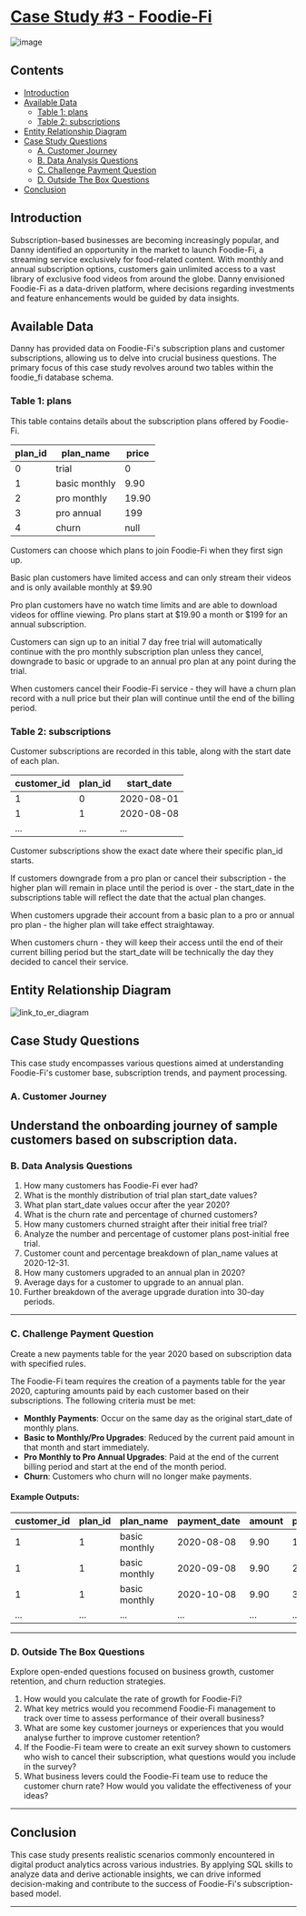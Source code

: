 # [Case Study #3 - Foodie-Fi](https://8weeksqlchallenge.com/case-study-3/)

![image](https://8weeksqlchallenge.com/images/case-study-designs/3.png)


## Contents
- [Introduction](#introduction)
- [Available Data](#available-data)
    - [Table 1: plans](#table-1-plans)
    - [Table 2: subscriptions](#table-2-subscriptions)
- [Entity Relationship Diagram](#entity-relationship-diagram)
- [Case Study Questions](#case-study-questions)
    - [A. Customer Journey](#a-customer-journey)
    - [B. Data Analysis Questions](#b-data-analysis-questions)
    - [C. Challenge Payment Question](#c-challenge-payment-question)
    - [D. Outside The Box Questions](#d-outside-the-box-questions)
- [Conclusion](#conclusion)

  
## Introduction
Subscription-based businesses are becoming increasingly popular, and Danny identified an opportunity in the market to launch Foodie-Fi, a streaming service exclusively for food-related content. With monthly and annual subscription options, customers gain unlimited access to a vast library of exclusive food videos from around the globe. Danny envisioned Foodie-Fi as a data-driven platform, where decisions regarding investments and feature enhancements would be guided by data insights.

## Available Data
Danny has provided data on Foodie-Fi's subscription plans and customer subscriptions, allowing us to delve into crucial business questions. The primary focus of this case study revolves around two tables within the foodie_fi database schema.


### Table 1: plans
This table contains details about the subscription plans offered by Foodie-Fi.

| plan_id | plan_name      | price |
|---------|----------------|-------|
| 0       | trial          | 0     |
| 1       | basic monthly  | 9.90  |
| 2       | pro monthly    | 19.90 |
| 3       | pro annual     | 199   |
| 4       | churn          | null  |

Customers can choose which plans to join Foodie-Fi when they first sign up.

Basic plan customers have limited access and can only stream their videos and is only available monthly at $9.90

Pro plan customers have no watch time limits and are able to download videos for offline viewing. Pro plans start at $19.90 a month or $199 for an annual subscription.

Customers can sign up to an initial 7 day free trial will automatically continue with the pro monthly subscription plan unless they cancel, downgrade to basic or upgrade to an annual pro plan at any point during the trial.

When customers cancel their Foodie-Fi service - they will have a churn plan record with a null price but their plan will continue until the end of the billing period.

### Table 2: subscriptions
Customer subscriptions are recorded in this table, along with the start date of each plan.

| customer_id | plan_id | start_date |
|-------------|---------|------------|
| 1           | 0       | 2020-08-01 |
| 1           | 1       | 2020-08-08 |
| ...         | ...     | ...        |


Customer subscriptions show the exact date where their specific plan_id starts.

If customers downgrade from a pro plan or cancel their subscription - the higher plan will remain in place until the period is over - the start_date in the subscriptions table will reflect the date that the actual plan changes.

When customers upgrade their account from a basic plan to a pro or annual pro plan - the higher plan will take effect straightaway.

When customers churn - they will keep their access until the end of their current billing period but the start_date will be technically the day they decided to cancel their service.

## Entity Relationship Diagram
![link_to_er_diagram](https://8weeksqlchallenge.com/images/case-study-3-erd.png)


## Case Study Questions
This case study encompasses various questions aimed at understanding Foodie-Fi's customer base, subscription trends, and payment processing.

### A. Customer Journey
Understand the onboarding journey of sample customers based on subscription data.
---
### B. Data Analysis Questions
1. How many customers has Foodie-Fi ever had?
2. What is the monthly distribution of trial plan start_date values?
3. What plan start_date values occur after the year 2020?
4. What is the churn rate and percentage of churned customers?
5. How many customers churned straight after their initial free trial?
6. Analyze the number and percentage of customer plans post-initial free trial.
7. Customer count and percentage breakdown of plan_name values at 2020-12-31.
8. How many customers upgraded to an annual plan in 2020?
9. Average days for a customer to upgrade to an annual plan.
10. Further breakdown of the average upgrade duration into 30-day periods.
    
----

### C. Challenge Payment Question

Create a new payments table for the year 2020 based on subscription data with specified rules.

The Foodie-Fi team requires the creation of a payments table for the year 2020, capturing amounts paid by each customer based on their subscriptions. The following criteria must be met:

- **Monthly Payments**: Occur on the same day as the original start_date of monthly plans.
- **Basic to Monthly/Pro Upgrades**: Reduced by the current paid amount in that month and start immediately.
- **Pro Monthly to Pro Annual Upgrades**: Paid at the end of the current billing period and start at the end of the month period.
- **Churn**: Customers who churn will no longer make payments.

#### Example Outputs:

| customer_id | plan_id | plan_name     | payment_date | amount | payment_order |
|-------------|---------|---------------|--------------|--------|---------------|
| 1           | 1       | basic monthly | 2020-08-08   | 9.90   | 1             |
| 1           | 1       | basic monthly | 2020-09-08   | 9.90   | 2             |
| 1           | 1       | basic monthly | 2020-10-08   | 9.90   | 3             |
| ...         | ...     | ...           | ...          | ...    | ...           |



---


### D. Outside The Box Questions
Explore open-ended questions focused on business growth, customer retention, and churn reduction strategies.


1. How would you calculate the rate of growth for Foodie-Fi?
2. What key metrics would you recommend Foodie-Fi management to track over time to assess performance of their overall business?
3. What are some key customer journeys or experiences that you would analyse further to improve customer retention?
4. If the Foodie-Fi team were to create an exit survey shown to customers who wish to cancel their subscription, what questions would you include in the survey?
5. What business levers could the Foodie-Fi team use to reduce the customer churn rate? How would you validate the effectiveness of your ideas?

----
## Conclusion
This case study presents realistic scenarios commonly encountered in digital product analytics across various industries. By applying SQL skills to analyze data and derive actionable insights, we can drive informed decision-making and contribute to the success of Foodie-Fi's subscription-based model.

---

